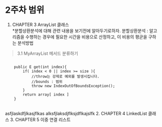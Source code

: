 # 2주차 범위 
1. CHAPTER 3 ArrayList 클래스      
    *분할상환분석에 대해 관련 내용을 보기전에 알아두기로하자.
    분할상환분석 : 알고리즘을 수행하는 경우에 필요한 시간을 비용으로 산정하고, 이 비용의 평균을 구하는 분석방법
> 3.1 MyArrayList 메서드 분류하기
<pre>
<code>
    public E get(int index){
        if( index < 0 || index >= size ){
            //throw는 강제로 예외를 발생시킵니다.
            //bounds : 범위 
            throw new IndexOutOfBoundsException();
        }
        return array[ index ]
    }
</code>
</pre>
   asfjlaskdfjlkasjflkas
   alksfjlaksdjflksjdflkajslfk
2. CHAPTER 4 LinkedList 클래스
3. CHAPTER 5 이중 연결 리스트